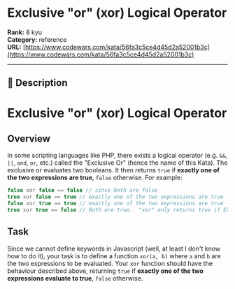 # Exclusive "or" (xor) Logical Operator

**Rank:** 8 kyu  
**Category:** reference  
**URL:** [https://www.codewars.com/kata/56fa3c5ce4d45d2a52001b3c](https://www.codewars.com/kata/56fa3c5ce4d45d2a52001b3c)

---

## 📝 Description

# Exclusive "or" (xor) Logical Operator

## Overview

In some scripting languages like PHP, there exists a logical operator (e.g. `&&`, `||`, `and`, `or`, etc.) called the "Exclusive Or" (hence the name of this Kata).  The exclusive or evaluates two booleans.  It then returns `true` if **exactly one of the two expressions are true**, `false` otherwise.  For example:


```php
false xor false == false // since both are false
true xor false == true // exactly one of the two expressions are true
false xor true == true // exactly one of the two expressions are true
true xor true == false // Both are true.  "xor" only returns true if EXACTLY one of the two expressions evaluate to true.
```

## Task

Since we cannot define keywords in Javascript (well, at least I don't know how to do it), your task is to define a function `xor(a, b)` where `a` and `b` are the two expressions to be evaluated.  Your `xor` function should have the behaviour described above, returning `true` if **exactly one of the two expressions evaluate to true**, `false` otherwise.
